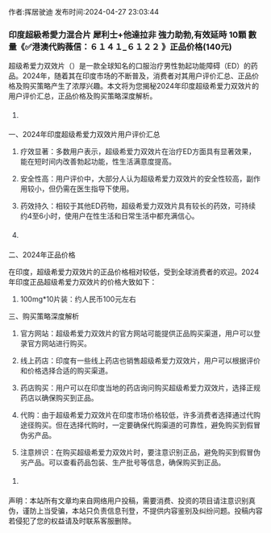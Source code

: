 <p>作者:挥居驶迪 发布时间:2024-04-27 23:03:44</p>
<h3>印度超級希愛力混合片 犀利士+他達拉非 強力助勃,有效延時 10顆 數量《✅港澳代购薇信：６１４１_６１２２ 》正品价格(140元)</h3>
									<p></p><p>超级希爱力双效片（）是一款全球知名的口服治疗男性勃起功能障碍（ED）的药品。2024年，随着其在印度市场的不断普及，消费者对其用户评价汇总、正品价格及购买策略产生了浓厚兴趣。本文将为您揭秘2024年印度超级希爱力双效片的用户评价汇总，正品价格及购买策略深度解析。</p><ol class=" list--2" style='box-: bord d-color: rgb(255, 255, 255); list-style-image: ; line-: 27px; color: rgb(31, 35, 40); font-: -apple-, , "Segoe UI", "Noto Sans", , Arial, sans-serif, "Apple Color Emoji", "Segoe UI Emoji";'><li><h3 style='box-: bord itial; -left-style: solid; -top-color: ; -right-color: ; --color: ; -left-color: rgb(2, 170, 187); -image: ; -align: ; font-size: 14px; color: rgb(102, 102, 102); -wrap: break-word; font-: " yahei"; text-: 0em !;'></h3></li></ol><p>一、2024年印度超级希爱力双效片用户评价汇总</p><ol style='-: 16px; : 0px 0px 0px 2 : ; list-style-image: ; line-: 27px; color: rgb(31, 35, 40); font-: -apple-, , "Segoe UI", "Noto Sans", , Arial, sans-serif, "Apple Color Emoji", "Segoe UI Emoji"; text-align: ; text-wrap: wrap;' class=" list--2"><li><p>疗效显著：多数用户表示，超级希爱力双效片在治疗ED方面具有显著效果，能在短时间内改善勃起功能，性生活满意度提高。</p></li><li><p>安全性高：用户评价中，大部分人认为超级希爱力双效片的安全性较高，副作用较小，但仍需在医生指导下使用。</p></li><li><p>药效持久：相较于其他ED药物，超级希爱力双效片具有较长的药效，可持续约4至6小时，使用户在性生活和日常生活中都充满信心。</p></li><li><h3 style='box-: bord itial; -left-style: solid; -top-color: ; -right-color: ; --color: ; -left-color: rgb(2, 170, 187); -image: ; -align: ; font-size: 14px; color: rgb(102, 102, 102); -wrap: break-word; font-: " yahei"; text-: 0em !;'></h3></li></ol><p>二、2024年正品价格</p><p>在印度，超级希爱力双效片的正品价格相对较低，受到全球消费者的欢迎。2024年印度正品超级希爱力双效片的价格大致如下：</p><ol style='-: 16px; : 0px 0px 0px 2 : ; list-style-image: ; line-: 27px; color: rgb(31, 35, 40); font-: -apple-, , "Segoe UI", "Noto Sans", , Arial, sans-serif, "Apple Color Emoji", "Segoe UI Emoji"; text-align: ; text-wrap: wrap;' class=" list--2"><li><p>100mg*10片装：约人民币100元左右</p></li></ol><p>三、购买策略深度解析</p><ol style='-: 16px; : 0px 0px 0px 2 : ; list-style-image: ; line-: 27px; color: rgb(31, 35, 40); font-: -apple-, , "Segoe UI", "Noto Sans", , Arial, sans-serif, "Apple Color Emoji", "Segoe UI Emoji"; text-align: ; text-wrap: wrap;' class=" list--2"><li><p>官方网站：超级希爱力双效片的官方网站可能提供正品购买渠道，用户可以登录官方网站进行购买。</p></li><li><p>线上药店：印度有一些线上药店也销售超级希爱力双效片，用户可以根据评价和价格选择合适的购买渠道。</p></li><li><p>药店购买：用户可以在印度当地的药店询问购买超级希爱力双效片，选择正规药店以确保购买到正品。</p></li><li><p>代购：由于超级希爱力双效片在印度市场价格较低，许多消费者选择通过代购途径购买。但在选择代购时，一定要确保代购渠道的可靠性，避免购买到假冒伪劣产品。</p></li><li><p>注意辨识：在购买超级希爱力双效片时，要注意识别正品，避免购买到假冒伪劣产品。可以查看药品包装、生产批号等信息，确保购买到正品。</p></li></ol><p></p><ol class=" list--2" style='box-: bord d-color: rgb(255, 255, 255); list-style-image: ; line-: 27px; color: rgb(31, 35, 40); font-: -apple-, , "Segoe UI", "Noto Sans", , Arial, sans-serif, "Apple Color Emoji", "Segoe UI Emoji";'><li><h3 style='box-: bord itial; -left-style: solid; -top-color: ; -right-color: ; --color: ; -left-color: rgb(2, 170, 187); -image: ; -align: ; font-size: 14px; color: rgb(102, 102, 102); -wrap: break-word; font-: " yahei"; text-: 0em !;'></h3></li></ol><p></p>				声明：本站所有文章均来自网络用户投稿，需要消费、投资的项目请注意识别真伪，谨防上当受骗，本站只负责信息刊登，不提供内容鉴别及纠纷问题。投稿内容若侵犯了您的权益请及时联系客服删除。				
